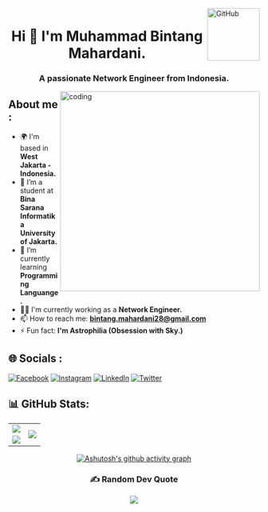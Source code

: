 <a href="https://www.github.com/muhbintangmahardani" target="_blank" rel="noreferrer">
  <img align="right" alt="GitHub" width="105" src="https://komarev.com/ghpvc/?username=muhbintangmahardani&style=flat-square&color=lightgrey">
</a>
  
<h1 align="center">Hi 👋 I'm Muhammad Bintang Mahardani.</h1>

<h3 align="center">A passionate Network Engineer from Indonesia.</h3>
<a href="https://github.com/Daniii1245" target="_blank" rel="noreferrer">
  <img align="right" alt="coding" width="400" src="https://user-images.githubusercontent.com/55389276/140866485-8fb1c876-9a8f-4d6a-98dc-08c4981eaf70.gif">
</a>

## About me :
- 🌍 I'm based in **West Jakarta - Indonesia.**
- 🔭 I’m a student at **Bina Sarana Informatika University of Jakarta.**
- 🌱 I’m currently learning **Programming Languange.**
- 👨‍💻 I'm currently working as a **Network Engineer.**
- 📫 How to reach me: **bintang.mahardani28@gmail.com**
- ⚡  Fun fact: **I'm Astrophilia (Obsession with Sky.)**
  
## 🌐 Socials :
[![Facebook](https://img.shields.io/badge/Facebook-%231877F2.svg?logo=Facebook&logoColor=white)](https://www.facebook.com/bintang1245/)
[![Instagram](https://img.shields.io/badge/Instagram-%23E4405F.svg?logo=Instagram&logoColor=white)](https://www.instagram.com/daniiii_1245/?hl=id) 
[![LinkedIn](https://img.shields.io/badge/LinkedIn-%230077B5.svg?logo=linkedin&logoColor=white)](https://www.linkedin.com/in/muhammadbintangmahardani/) 
[![Twitter](https://img.shields.io/badge/Twitter-%231DA1F2.svg?logo=Twitter&logoColor=white)](https://twitter.com/muhbintangm) 
  
## 📊 GitHub Stats:
<table>
    <tr>
        <td align="center">
            <img src="https://github-readme-stats.vercel.app/api?username=muhbintangmahardani&theme=default&hide_border=false&include_all_commits=true&count_private=true"/>
          </a>
        </td>
        <td rowspan="2" align="center">
            <img src="https://github-readme-stats.vercel.app/api/top-langs/?username=muhbintangmahardani&theme=default&hide_border=false&include_all_commits=true&count_private=true&layout=compact"/>
            </a>
          </a>
        </td>
    </tr>
    <tr>
        <td align="center">
              <img src="https://github-readme-streak-stats.herokuapp.com/?user=muhbintangmahardani&theme=default&hide_border=false"/>
            </a>
        </td>
    </tr>
</table>

<div align="center">

[![Ashutosh's github activity graph](https://github-readme-activity-graph.vercel.app/graph?username=muhbintangmahardani&theme=dracula)](https://github.com/ashutosh00710/github-readme-activity-graph)
  
### ✍️ Random Dev Quote
![](https://quotes-github-readme.vercel.app/api?type=horizontal&theme=radical)



